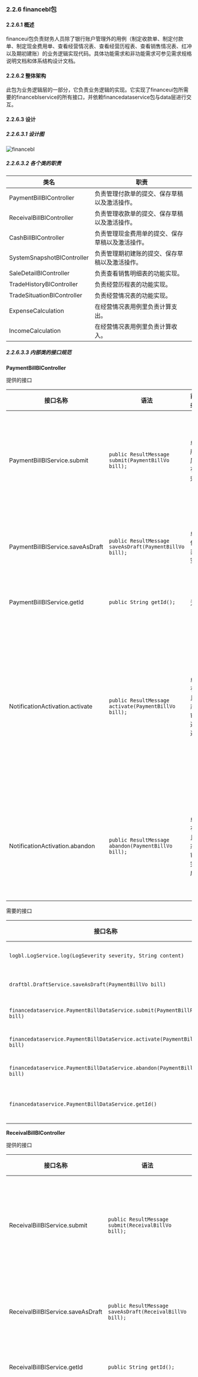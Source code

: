 ### 2.2.6 financebl包

#### 2.2.6.1 概述

financeui包负责财务人员除了银行账户管理外的用例（制定收款单、制定付款单、制定现金费用单、查看经营情况表、查看经营历程表、查看销售情况表、红冲以及期初建账）的业务逻辑实现代码。具体功能需求和非功能需求可参见需求规格说明文档和体系结构设计文档。

#### 2.2.6.2 整体架构

此包为业务逻辑层的一部分，它负责业务逻辑的实现。它实现了financeui包所需要的financeblservice的所有接口，并依赖financedataservice包与data层进行交互。

#### 2.2.6.3 设计

##### 2.2.6.3.1 设计图

![financebl](../../img/设计图/financebl.png)

##### 2.2.6.3.2 各个类的职责

| 类名 | 职责 |
|-----| -----|
| PaymentBillBlController | 负责管理付款单的提交、保存草稿以及激活操作。|
| ReceivalBillBlController | 负责管理收款单的提交、保存草稿以及激活操作。|
| CashBillBlController | 负责管理现金费用单的提交、保存草稿以及激活操作。 |
| SystemSnapshotBlController | 负责管理期初建账的提交、保存草稿以及激活操作。 |
| SaleDetailBlController | 负责查看销售明细表的功能实现。|
| TradeHistoryBlController | 负责经营历程表的功能实现。 |
| TradeSituationBlController | 负责经营情况表的功能实现。|
| ExpenseCalculation | 在经营情况表用例里负责计算支出。|
| IncomeCalculation | 在经营情况表用例里负责计算收入。|


##### 2.2.6.3.3 内部类的接口规范

**PaymentBillBlController**

提供的接口

| 接口名称                                     | 语法                                       | 前置条件                         | 后置条件                                  |
| ---------------------------------------- | ---------------------------------------- | ---------------------------- | ------------------------------------- |
| PaymentBillBlService.submit     | `public ResultMessage submit(PaymentBillVo bill);` | 单据所有属性有效。                    | 单据已经保存到数据库，持久化信息已经保存。                 |
| PaymentBillBlService.saveAsDraft | `public ResultMessage saveAsDraft(PaymentBillVo bill);` | 单据信息非空。                      | 保存草稿，持久化信息已经保存。                       |
| PaymentBillBlService.getId      | `public String getId(); ` | 无。 | 获得新单据的ID。|
| NotificationActivation.activate          | `public ResultMessage activate(PaymentBillVo bill);` | 单据有效且状态为审批通过。                | 系统修改对应银行账户和客户信息，修改单据状态为已入账，持久化信息已经保存。 |
| NotificationActivation.abandon           | `public ResultMessage abandon(PaymentBillVo bill);` | 单据有效且状态为审批完成。                | 系统修改单据状态为已经废弃，持久化信息已经保存。              |

需要的接口

| 接口名称                                     | 服务名          |
| ---------------------------------------- | ------------ |
| `logbl.LogService.log(LogSeverity severity, String content)` | 记录日志。|
| `draftbl.DraftService.saveAsDraft(PaymentBillVo bill)` | 保存草稿。|
| `financedataservice.PaymentBillDataService.submit(PaymentBillPo bill)` | 提交新单据。       |
| `financedataservice.PaymentBillDataService.activate(PaymentBillPo bill) ` | 使单据入账。       |
| `financedataservice.PaymentBillDataService.abandon(PaymentBillPo bill)` | 废弃单据。        |
| `financedataservice.PaymentBillDataService.getId()` | 获得新单据的ID。|

**ReceivalBillBlController**

提供的接口

| 接口名称                                     | 语法                                       | 前置条件                         | 后置条件                                  |
| ---------------------------------------- | ---------------------------------------- | ---------------------------- | ------------------------------------- |
| ReceivalBillBlService.submit     | `public ResultMessage submit(ReceivalBillVo bill);` | 单据所有属性有效。                    | 单据已经保存到数据库，持久化信息已经保存。                 |
| ReceivalBillBlService.saveAsDraft | `public ResultMessage saveAsDraft(ReceivalBillVo bill);` | 单据信息非空。                      | 保存草稿，持久化信息已经保存。                       |
| ReceivalBillBlService.getId      | `public String getId(); ` | 无。 | 获得新单据的ID。|
| NotificationActivation.activate          | `public ResultMessage activate(ReceivalBillVo bill);` | 单据有效且状态为审批通过。                | 系统修改对应银行账户和客户信息，修改单据状态为已入账，持久化信息已经保存。 |
| NotificationActivation.abandon           | `public ResultMessage abandon(ReceivalBillVo bill);` | 单据有效且状态为审批完成。                | 系统修改单据状态为已经废弃，持久化信息已经保存。              |

需要的接口

| 接口名称                                     | 服务名          |
| ---------------------------------------- | ------------ |
| `logbl.LogService.log(LogSeverity severity, String content)` | 记录日志。|
| `draftbl.DraftService.saveAsDraft(ReceivalBillVo bill)` | 保存草稿。|
| `financedataservice.ReceivalBillDataService.submit(ReceivalBillPo bill)` | 提交新单据。       |
| `financedataservice.ReceivalBillDataService.activate(ReceivalBillPo bill) ` | 使单据入账。       |
| `financedataservice.ReceivalBillDataService.abandon(ReceivalBillPo bill)` | 废弃单据。        |
| `financedataservice.ReceivalBillDataService.getId()` | 获得新单据的ID。|

**CashBillBlController**

提供的接口

| 接口名称                                     | 语法                                       | 前置条件                         | 后置条件                                  |
| ---------------------------------------- | ---------------------------------------- | ---------------------------- | ------------------------------------- |
| CashBillBlService.submit     | `public ResultMessage submit(CashBillVo bill);` | 单据所有属性有效。                    | 单据已经保存到数据库，持久化信息已经保存。                 |
| CashBillBlService.saveAsDraft | `public ResultMessage saveAsDraft(CashBillVo bill);` | 单据信息非空。                      | 保存草稿，持久化信息已经保存。                       |
| CashBillBlService.getId      | `public String getId(); ` | 无。 | 获得新单据的ID。|
| NotificationActivation.activate          | `public ResultMessage activate(CashBillVo bill);` | 单据有效且状态为审批通过。                | 系统修改对应银行账户和客户信息，修改单据状态为已入账，持久化信息已经保存。 |
| NotificationActivation.abandon           | `public ResultMessage abandon(CashBillVo bill);` | 单据有效且状态为审批完成。                | 系统修改单据状态为已经废弃，持久化信息已经保存。              |

需要的接口

| 接口名称                                     | 服务名          |
| ---------------------------------------- | ------------ |
| `logbl.LogService.log(LogSeverity severity, String content)` | 记录日志。|
| `draftbl.DraftService.saveAsDraft(CashBillVo bill)` | 保存草稿。|
| `financedataservice.CashBillDataService.submit(CashBillPo bill)` | 提交新单据。       |
| `financedataservice.CashBillDataService.activate(CashBillPo bill)` | 使单据入账。       |
| `financedataservice.CashBillDataService.abandon(CashBillPo bill)` | 废弃单据。        |
| `financedataservice.CashBillDataService.getId()` | 获得新单据的ID。|


**InitialEstablishmentBlController**

提供的接口

| 接口名称                                     | 语法                                       | 前置条件                         | 后置条件                                  |
| ---------------------------------------- | ---------------------------------------- | ---------------------------- | ------------------------------------- |
| InitialEstablishmentBlService.submit     | `public ResultMessage submit(SystemSnapshotVo bill);` | 单据所有属性有效。                    | 单据已经保存到数据库，持久化信息已经保存。                 |
| InitialEstablishmentBlService.saveAsDraft | `public ResultMessage saveAsDraft(SystemSnapshotVo bill);` | 单据信息非空。                      | 保存草稿，持久化信息已经保存。                       |
| InitialEstablishmentBlService.getId      | `public String getId(); ` | 无。 | 获得新单据的ID。|
| NotificationActivation.activate          | `public ResultMessage activate(SystemSnapshotVo bill);` | 单据有效且状态为审批通过。                | 系统修改对应银行账户和客户信息，修改单据状态为已入账，持久化信息已经保存。 |
| NotificationActivation.abandon           | `public ResultMessage abandon(SystemSnapshotVo bill);` | 单据有效且状态为审批完成。                | 系统修改单据状态为已经废弃，持久化信息已经保存。              |

需要的接口

| 接口名称                                     | 服务名          |
| ---------------------------------------- | ------------ |
| `logbl.LogService.log(LogSeverity severity, String content)` | 记录日志。|
| `draftbl.DraftService.saveAsDraft(SystemSnapshotVo bill)` | 保存草稿。|
| `inventorybl.InventoryBillInfo.getAllInventoryBill()` | 取得所有库存类单据。|
| `commoditybl.CommodityInfo.getAllCommodity()` | 取得所有商品信息。|
| `commoditybl.CommodityInfo.getAllCommoditySort()` | 取得所有商品分类信息。|
| `bankaccountbl.BankAccountInfo.getAllBankAccount()` | 取得所有银行账户信息。|
| `financedataservice.InitialEstablishmentDataService.submit(SystemSnapshotPo snapshot)` | 提交新单据。       |
| `financedataservice.InitialEstablishmentDataService.activate(SystemSnapshotPo snapshot)` | 系统记入账。       |
| `financedataservice.InitialEstablishmentDataService.abandon(SystemSnapshotPo snapshot)` | 废弃单据。        |
| `financedataservice.InitialEstablishmentDataService.getId()` | 获得新单据的ID。|

**SaleDetailBlController**

提供的接口

| 接口名称                                     | 语法                                       | 前置条件                         | 后置条件                                  |
| ---------------------------------------- | ---------------------------------------- | ---------------------------- | ------------------------------------- |
| SaleDetailBlService.query        | `public SaleDetailVo query(SaleDetailQueryVo query);` | 输入的query不为空。其中值为null的字段为不限制。 | 返回销售明细表。                              |
| SaleDetailBlService.export       | `public ResultMessage export(SaleDetailVo detail);` | 表不为空且有效。                     | 导出单据。                                 |

需要的接口

| 接口名称                                     | 服务名          |
| ---------------------------------------- | ------------ |
| `logbl.LogService.log(LogSeverity severity, String content)` | 记录日志。|
| `salebl.SaleBillInfo.querySaleBill(SaleBillQueryVo query)` | 查询销售单。|
| `salebl.SaleBillInfo.querySaleRefundBill(SaleBillQueryVo query)` | 查询销售退货单。|


**TradeHistoryBlController**

提供的接口

| 接口名称                                     | 语法                                       | 前置条件                         | 后置条件                                  |
| ---------------------------------------- | ---------------------------------------- | ---------------------------- | ------------------------------------- |
| TradeHistoryBlService.query      | `public TradeHistoryVo query(TradeHistoryQueryVo query);` | 输入的query不为空。其中值为null字段的为不限制。 | 返回符合条件的单据。                            |
| TradeHistoryBlService.export     | `public ResultMessage export(TradeHistoryVo bills);` | bills参数不为空且有效。               | 导出报表。                                 |
| FinanceBillInfo.query | `public FinanceBillVo[] queryFinanceBill(FinanceBillQueryVo query);` | 无。 | 返回符合条件的财务单据。若某一条目为null则为无限制。| 

需要的接口

| 接口名称                                     | 服务名          |
| ---------------------------------------- | ------------ |
| `logbl.LogService.log(LogSeverity severity, String content)` | 记录日志。|
| `financedataservice.TradeHistoryDataService.query(FinanceBillQueryVo query)` | 根据条件查找财务类单据。    |
| `salebl.SaleBillInfo.querySaleBill(SaleBillQueryVo query)` | 查询销售单。|
| `salebl.SaleBillInfo.querySaleRefundBill(SaleRefundBillQueryVo query)` | 查询销售退货单。|
| `salebl.SaleBillInfo.queryPurchaseBill(PurchaseBillQueryVo query)` | 查询进货单。|
| `salebl.SaleBillInfo.queryPurchaseRefundBill(PurchaseRefundBillQueryVo query)` | 查询进货退货单。|
| `inventorybl.InventoryBillInfo.getAllInventoryBill()` | 查询库存类单据。|

**TradeSituationBlController**


提供的接口

| 接口名称                                     | 语法                                       | 前置条件                         | 后置条件                                  |
| ---------------------------------------- | ---------------------------------------- | ---------------------------- | ------------------------------------- |
| TradeSituationBlService.query    | `public TradeSituationVo query(Date start, Date end);` | 输入时间段有效。                     | 返回时间段内的经营情况。                          |
| TradeSituationBlService.export   | `public ResultMessage export(TradeSituationVo situation);` | 选定表格非空。                      | 导出报表。                                 |

需要的接口

| 接口名称                                     | 服务名          |
| ---------------------------------------- | ------------ |
| `logbl.LogService.log(LogSeverity severity, String content)` | 记录日志。|
| `financebl.ExpenseCalculation.calculate(Date start, Date end)` | 计算支出。|
| `financebl.IncomeCalculation.calculate(Date start, Date end)` | 计算收入。|


**ExpenseCalculation**

提供的接口

| 接口名称                                     | 语法                                       | 前置条件                         | 后置条件                                  |
| ---------------------------------------- | ---------------------------------------- | ---------------------------- | ------------------------------------- |
| ExpenseCalculation.calculate | `public TradeSituationExpenseVo calculate (Date start, Date end);` | 输入的时间段有效。 | 计算支出。|



**IncomeCalculation**

提供的接口

| 接口名称                                     | 语法                                       | 前置条件                         | 后置条件                                  |
| ---------------------------------------- | ---------------------------------------- | ---------------------------- | ------------------------------------- |
| IncomeCalculation.calculate | `public TradeSituationIncomeVo calculate(Date start, Date end);` | 输入的时间段有效。 | 计算收入。|

需要的接口

| 接口名称                                     | 服务名          |
| ---------------------------------------- | ------------ |
| `salebl.SaleBillInfo.querySaleBill(SaleBillQueryVo query)` | 查询销售单。|
| `salebl.SaleBillInfo.querySaleRefundBill(SaleRefundBillQueryVo query)` | 查询销售退货单。|
| `salebl.SaleBillInfo.queryPurchaseBill(PurchaseBillQueryVo query)` | 查询进货单。|
| `salebl.SaleBillInfo.queryPurchaseRefundBill(PurchaseRefundBillQueryVo query)` | 查询进货退货单。|
| `inventorybl.InventoryBillInfo.getAllInventoryBill()` | 查询库存类单据。|

### 2.2.7 bankaccountbl包

#### 2.2.7.1 概述

bankaccountbl包负责银行账户管理的的业务逻辑实现代码。具体功能需求和非功能需求可参见需求规格说明文档和体系结构设计文档。

#### 2.2.7.2 整体架构

此包为业务逻辑层的一部分，它负责业务逻辑的实现。它实现了bankaccountui包所需要的bankaccountblservice的所有接口，并依赖bankaccountdataservice包与data层进行交互。它同时公开了BankAccountInfo接口用于给其他bl提供银行账户信息。

#### 2.2.7.3 设计

##### 2.2.7.3.1 设计图

![bankaccountui](../../img/设计图/bankaccountbl.png)

##### 2.2.7.3.2 各个类的职责

| 类名 | 职责 |
|-----| -----|
| BankAccountBlController | 负责管理银行账户管理功能的实现。|

##### 2.2.7.3.3 内部类的接口规范

**BankAccountBlController**

提供的接口

| 接口名称                                     | 语法                                       | 前置条件                  | 后置条件                   |
| ---------------------------------------- | ---------------------------------------- | --------------------- | ---------------------- |
| BankAccountManagementBlService.add | `public ResultMessage add(BankAccountVo newAccount);` | 新账户信息合法且无冲突，用户具有最高权限。 | 新银行账户信息已经添加，持久化信息已经保存。 |
| BankAccountManagementBlService.modify | `public ResultMessage modify(BankAccountVo newAccount);` | 新账户信息合法且无冲突，用户具有最高权限。 | 银行账户信息已经修改，持久化信息已经保存。  |
| BankAccountManagementBlService.query | `public BankAccountVo[] query(BankAccountQueryVo query);` | 查询条件合法。               | 返回符合查询条件的数据。           |
| BankAccountManagementBlService.delete | `public ResultMessage delete(BankAccountVo account);` | 选择的账户合法，用户具有最高权限。     | 选定账户信息已经删除，持久化信息已经保存。  |
| BankAccountInfo.queryBankAccount | `public BankAccountVo[] queryBankAccount(BankAccoutQueryVo query);` | 无。 | 返回符合查询条件的数据。|


需要的接口


| 接口名称                                     | 服务名            |
| ---------------------------------------- | -------------- |
| `bankaccountdataservice.BankAccountManagementDataService.query(BankAccountQueryVo query);` | 根据ID和/或名称查询账户。 |
| `bankaccountdataservice.BankAccountManagementDataService.add(BankAccountPo account);` | 添加账户。          |
| `bankaccountdataservice.BankAccountManagementDataService.modify(BankAccountPo account);` | 修改账户信息。        |
| `bankaccountdataservice.BankAccountManagementDataService.delete(BankAccountPo account);` | 删除账户信息。        |
| `logbl.LogService.log(LogSeverity severity, String content)` | 记录日志。|